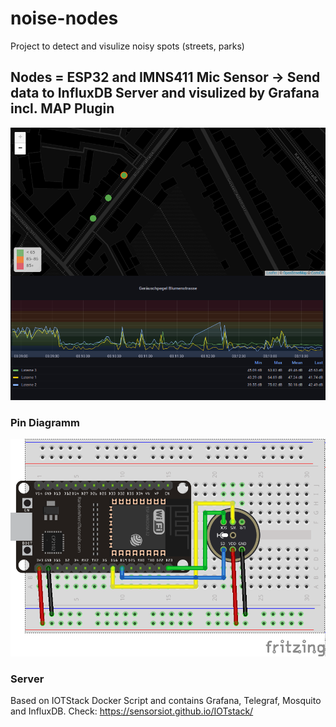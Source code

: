 # noise-nodes
Project to detect and visulize noisy spots (streets, parks)

## Nodes = ESP32 and IMNS411 Mic Sensor -> Send data to InfluxDB Server and visulized by Grafana incl. MAP Plugin

![Grafana](https://github.com/pan0ne/noise-nodes/blob/main/NoiseNode_GrafanaOutputExample.png)

### Pin Diagramm
![Fritzing](https://github.com/pan0ne/noise-nodes/blob/main/fritzing.png)

### Server 
Based on IOTStack Docker Script and contains Grafana, Telegraf, Mosquito and InfluxDB.
Check: https://sensorsiot.github.io/IOTstack/

